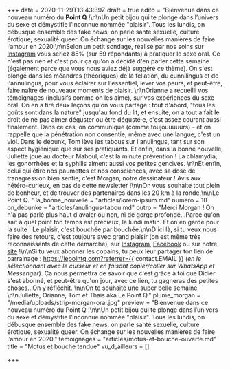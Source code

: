 +++
date = 2020-11-29T13:43:39Z
draft = true
edito = "Bienvenue dans ce nouveau numéro du **Point Q** !\n\nUn petit bijou qui te plonge dans l’univers du sexe et démystifie l’inconnue nommée \"plaisir\". Tous les lundis, on débusque ensemble des fake news, on parle santé sexuelle, culture érotique, sexualité queer. On échange sur les nouvelles manières de faire l’amour en 2020.\n\nSelon un petit sondage, réalisé par nos soins sur [Instagram](https://www.instagram.com/lepoint.q/) vous seriez 85% (sur 59 répondants) à pratiquer le sexe oral. Ce n'est pas rien et c'est pour ça qu'on a décidé d'en parler cette semaine (également parce que vous nous aviez déjà suggéré ce thème). On s'est plongé dans les méandres (théoriques) de la fellation, du cunnilingus et de l'annulingus, pour vous éclairer sur l'essentiel, lever vos peurs, et peut-être, faire naître de nouveaux moments de plaisir. \n\nOrianne a recueilli vos témoignages (inclusifs comme on les aime), sur vos expériences du sexe oral. On en a tiré deux leçons qu'on vous partage : tout d'abord, \"tous les goûts sont dans la nature\" jusqu'au fond du lit, et ensuite, on a tout a fait le droit de ne pas aimer déguster ou être dégusté·e, c'est assez courant aussi finalement. Dans ce cas, on communique (comme toujouuuuurs) - et on rappelle que la pénétration non consentie, même avec une langue, c'est un viol. Dans le débunk, Tom lève les tabous sur l'anulingus, tant sur son aspect hygiénique que sur ses pratiquants. Et enfin, dans la bonne nouvelle, Juliette joue au docteur Maboul, c'est la minute prévention ! La chlamydia, les gonorrhées et la syphilis aiment aussi vos petites gencives. \n\nEt enfin, celui qui étire nos paumettes et nos consciences, avec sa dose de transgression bien sentie, c'est Morgan, notre dessinateur ! Avis aux hétéro-curieux, en bas de cette newsletter !\n\nOn vous souhaite tout plein de bonheur, et de trouver des partenaires dans les 20 km à la ronde,\n\nLe Point Q. "
la_bonne_nouvelle = "articles/lorem-ipsum.md"
numero = 10
on_debunke = "articles/anulingus-tabou.md"
outro = "Merci Morgan ! On n'a pas parlé plus haut d'avaler ou non, ni de gorge profonde...Parce qu'on sait à quel point ton temps est précieux, le lundi matin. Et on en garde pour la suite ! Le plaisir, c'est bouchée par bouchée.\n\nD'ici là, si tu veux nous faire des retours, c'est toujours avec grand plaisir (on est même très reconnaissants de cette démarche), sur [Instagram](https://www.instagram.com/lepoint.q/), [Facebook]( \"https://www.facebook.com/lepointq.news\") ou sur notre[ site](https://lepointq.com) !\n\nSi tu veux abonner les copains, tu peux leur partager ton lien de parrainage : https://lepointq.com?referrer={{ contact.EMAIL }} (_en le sélectionnant avec le curseur et en faisant copier/coller sur WhatsApp et Messenger_). Ça nous permettra de savoir que c'est grâce à toi que Didier s'est abonné, et peut-être qu'un jour, avec ce lien, tu gagneras des petites choses...On y réfléchit. \n\nOn te souhaite une super belle semaine, \n\nJuliette, Orianne, Tom et Thaïs aka Le Point Q."
plume_morgan = "/media/uploads/strip-morgan-oral.jpg"
preview = "Bienvenue dans ce nouveau numéro du Point Q !\n\nUn petit bijou qui te plonge dans l’univers du sexe et démystifie l’inconnue nommée \"plaisir\". Tous les lundis, on débusque ensemble des fake news, on parle santé sexuelle, culture érotique, sexualité queer. On échange sur les nouvelles manières de faire l’amour en 2020."
temoignages = "articles/motus-et-bouche-ouverte.md"
title = "Motus et bouche tendue"
vu_d_ailleurs = []

+++
